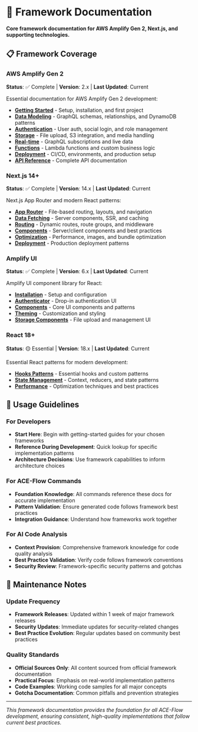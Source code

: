 # 🔧 Framework Documentation

**Core framework documentation for AWS Amplify Gen 2, Next.js, and supporting technologies.**

## 📋 Framework Coverage

### AWS Amplify Gen 2
**Status**: ✅ Complete | **Version**: 2.x | **Last Updated**: Current

Essential documentation for AWS Amplify Gen 2 development:
- **[Getting Started](./amplify-gen2/getting-started.md)** - Setup, installation, and first project
- **[Data Modeling](./amplify-gen2/data-modeling.md)** - GraphQL schemas, relationships, and DynamoDB patterns
- **[Authentication](./amplify-gen2/authentication.md)** - User auth, social login, and role management
- **[Storage](./amplify-gen2/storage.md)** - File upload, S3 integration, and media handling
- **[Real-time](./amplify-gen2/real-time.md)** - GraphQL subscriptions and live data
- **[Functions](./amplify-gen2/functions.md)** - Lambda functions and custom business logic
- **[Deployment](./amplify-gen2/deployment.md)** - CI/CD, environments, and production setup
- **[API Reference](./amplify-gen2/api-reference.md)** - Complete API documentation

### Next.js 14+
**Status**: ✅ Complete | **Version**: 14.x | **Last Updated**: Current

Next.js App Router and modern React patterns:
- **[App Router](./nextjs/app-router.md)** - File-based routing, layouts, and navigation
- **[Data Fetching](./nextjs/data-fetching.md)** - Server components, SSR, and caching
- **[Routing](./nextjs/routing.md)** - Dynamic routes, route groups, and middleware
- **[Components](./nextjs/components.md)** - Server/client components and best practices
- **[Optimization](./nextjs/optimization.md)** - Performance, images, and bundle optimization
- **[Deployment](./nextjs/deployment.md)** - Production deployment patterns

### Amplify UI
**Status**: ✅ Complete | **Version**: 6.x | **Last Updated**: Current

Amplify UI component library for React:
- **[Installation](./amplify-ui/installation.md)** - Setup and configuration
- **[Authenticator](./amplify-ui/authenticator.md)** - Drop-in authentication UI
- **[Components](./amplify-ui/components.md)** - Core UI components and patterns
- **[Theming](./amplify-ui/theming.md)** - Customization and styling
- **[Storage Components](./amplify-ui/storage.md)** - File upload and management UI

### React 18+
**Status**: 🟡 Essential | **Version**: 18.x | **Last Updated**: Current

Essential React patterns for modern development:
- **[Hooks Patterns](./react/hooks-patterns.md)** - Essential hooks and custom patterns
- **[State Management](./react/state-management.md)** - Context, reducers, and state patterns
- **[Performance](./react/performance.md)** - Optimization techniques and best practices

## 🎯 Usage Guidelines

### For Developers
- **Start Here**: Begin with getting-started guides for your chosen frameworks
- **Reference During Development**: Quick lookup for specific implementation patterns
- **Architecture Decisions**: Use framework capabilities to inform architecture choices

### For ACE-Flow Commands
- **Foundation Knowledge**: All commands reference these docs for accurate implementation
- **Pattern Validation**: Ensure generated code follows framework best practices
- **Integration Guidance**: Understand how frameworks work together

### For AI Code Analysis
- **Context Provision**: Comprehensive framework knowledge for code quality analysis
- **Best Practice Validation**: Verify code follows framework conventions
- **Security Review**: Framework-specific security patterns and gotchas

## 🔄 Maintenance Notes

### Update Frequency
- **Framework Releases**: Updated within 1 week of major framework releases
- **Security Updates**: Immediate updates for security-related changes
- **Best Practice Evolution**: Regular updates based on community best practices

### Quality Standards
- **Official Sources Only**: All content sourced from official framework documentation
- **Practical Focus**: Emphasis on real-world implementation patterns
- **Code Examples**: Working code samples for all major concepts
- **Gotcha Documentation**: Common pitfalls and prevention strategies

---

*This framework documentation provides the foundation for all ACE-Flow development, ensuring consistent, high-quality implementations that follow current best practices.*